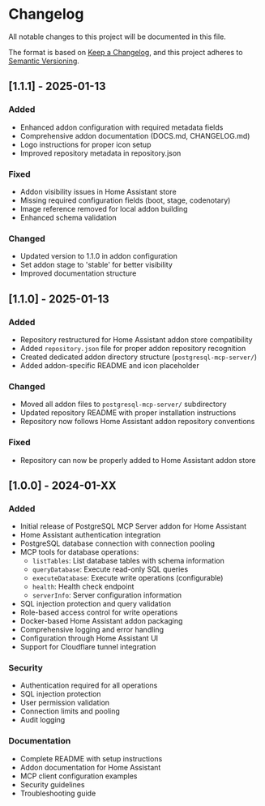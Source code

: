 # Changelog

All notable changes to this project will be documented in this file.

The format is based on [Keep a Changelog](https://keepachangelog.com/en/1.0.0/),
and this project adheres to [Semantic Versioning](https://semver.org/spec/v2.0.0.html).

## [1.1.1] - 2025-01-13

### Added
- Enhanced addon configuration with required metadata fields
- Comprehensive addon documentation (DOCS.md, CHANGELOG.md)
- Logo instructions for proper icon setup
- Improved repository metadata in repository.json

### Fixed
- Addon visibility issues in Home Assistant store
- Missing required configuration fields (boot, stage, codenotary)
- Image reference removed for local addon building
- Enhanced schema validation

### Changed
- Updated version to 1.1.0 in addon configuration
- Set addon stage to 'stable' for better visibility
- Improved documentation structure

## [1.1.0] - 2025-01-13

### Added
- Repository restructured for Home Assistant addon store compatibility
- Added `repository.json` file for proper addon repository recognition
- Created dedicated addon directory structure (`postgresql-mcp-server/`)
- Added addon-specific README and icon placeholder

### Changed
- Moved all addon files to `postgresql-mcp-server/` subdirectory
- Updated repository README with proper installation instructions
- Repository now follows Home Assistant addon repository conventions

### Fixed
- Repository can now be properly added to Home Assistant addon store

## [1.0.0] - 2024-01-XX

### Added
- Initial release of PostgreSQL MCP Server addon for Home Assistant
- Home Assistant authentication integration
- PostgreSQL database connection with connection pooling
- MCP tools for database operations:
  - `listTables`: List database tables with schema information
  - `queryDatabase`: Execute read-only SQL queries
  - `executeDatabase`: Execute write operations (configurable)
  - `health`: Health check endpoint
  - `serverInfo`: Server configuration information
- SQL injection protection and query validation
- Role-based access control for write operations
- Docker-based Home Assistant addon packaging
- Comprehensive logging and error handling
- Configuration through Home Assistant UI
- Support for Cloudflare tunnel integration

### Security
- Authentication required for all operations
- SQL injection protection
- User permission validation
- Connection limits and pooling
- Audit logging

### Documentation
- Complete README with setup instructions
- Addon documentation for Home Assistant
- MCP client configuration examples
- Security guidelines
- Troubleshooting guide
